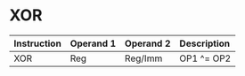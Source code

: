 # XOR

| Instruction | Operand 1 | Operand 2 | Description |
| :--- | :--- | :--- | :--- |
| XOR | Reg | Reg/Imm | OP1 ^= OP2 |

